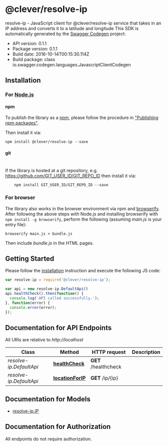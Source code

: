 # @clever/resolve-ip

resolve-ip - JavaScript client for @clever/resolve-ip
service that takes in an IP address and converts it to a latitude and longitude
This SDK is automatically generated by the [Swagger Codegen](https://github.com/swagger-api/swagger-codegen) project:

- API version: 0.1.1
- Package version: 0.1.1
- Build date: 2016-10-14T00:15:30.114Z
- Build package: class io.swagger.codegen.languages.JavascriptClientCodegen

## Installation

### For [Node.js](https://nodejs.org/)

#### npm

To publish the library as a [npm](https://www.npmjs.com/),
please follow the procedure in ["Publishing npm packages"](https://docs.npmjs.com/getting-started/publishing-npm-packages).

Then install it via:

```shell
npm install @clever/resolve-ip --save
```

#### git
#
If the library is hosted at a git repository, e.g.
https://github.com/GIT_USER_ID/GIT_REPO_ID
then install it via:

```shell
    npm install GIT_USER_ID/GIT_REPO_ID --save
```

### For browser

The library also works in the browser environment via npm and [browserify](http://browserify.org/). After following
the above steps with Node.js and installing browserify with `npm install -g browserify`,
perform the following (assuming *main.js* is your entry file):

```shell
browserify main.js > bundle.js
```

Then include *bundle.js* in the HTML pages.

## Getting Started

Please follow the [installation](#installation) instruction and execute the following JS code:

```javascript
var resolve-ip = require('@clever/resolve-ip');

var api = new resolve-ip.DefaultApi()
api.healthCheck().then(function() {
  console.log('API called successfully.');
}, function(error) {
  console.error(error);
});


```

## Documentation for API Endpoints

All URIs are relative to *http://localhost*

Class | Method | HTTP request | Description
------------ | ------------- | ------------- | -------------
*resolve-ip.DefaultApi* | [**healthCheck**](docs/DefaultApi.md#healthCheck) | **GET** /healthcheck | 
*resolve-ip.DefaultApi* | [**locationForIP**](docs/DefaultApi.md#locationForIP) | **GET** /ip/{ip} | 


## Documentation for Models

 - [resolve-ip.IP](docs/IP.md)


## Documentation for Authorization

 All endpoints do not require authorization.

